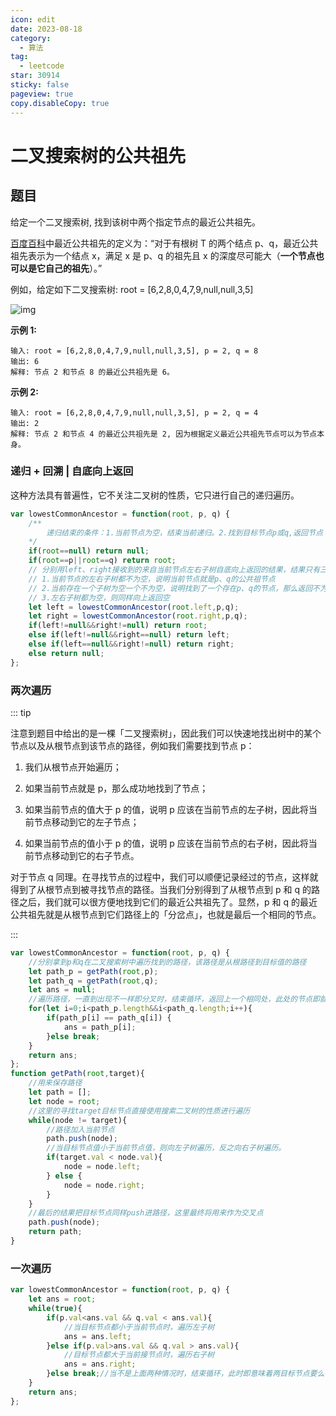```yaml
---
icon: edit
date: 2023-08-18
category:
  - 算法
tag:
  - leetcode
star: 30914
sticky: false
pageview: true
copy.disableCopy: true
---
```


# 二叉搜索树的公共祖先

## 题目

给定一个二叉搜索树, 找到该树中两个指定节点的最近公共祖先。

[百度百科](https://baike.baidu.com/item/最近公共祖先/8918834?fr=aladdin)中最近公共祖先的定义为：“对于有根树 T 的两个结点 p、q，最近公共祖先表示为一个结点 x，满足 x 是 p、q 的祖先且 x 的深度尽可能大（**一个节点也可以是它自己的祖先**）。”

例如，给定如下二叉搜索树: root = [6,2,8,0,4,7,9,null,null,3,5]

![img](https://assets.leetcode-cn.com/aliyun-lc-upload/uploads/2018/12/14/binarysearchtree_improved.png)

 

**示例 1:**

```
输入: root = [6,2,8,0,4,7,9,null,null,3,5], p = 2, q = 8
输出: 6 
解释: 节点 2 和节点 8 的最近公共祖先是 6。
```

**示例 2:**

```
输入: root = [6,2,8,0,4,7,9,null,null,3,5], p = 2, q = 4
输出: 2
解释: 节点 2 和节点 4 的最近公共祖先是 2, 因为根据定义最近公共祖先节点可以为节点本身。
```

### 递归 + 回溯 | 自底向上返回

这种方法具有普遍性，它不关注二叉树的性质，它只进行自己的递归遍历。

```js
var lowestCommonAncestor = function(root, p, q) {
    /**
    	递归结束的条件：1.当前节点为空，结束当前递归。2.找到目标节点p或q,返回节点
    */
    if(root==null) return null;
    if(root==p||root==q) return root;
    // 分别用left、right接收到的来自当前节点左右子树自底向上返回的结果，结果只有三种可能性：
    // 1.当前节点的左右子树都不为空，说明当前节点就是p、q的公共祖节点
    // 2.当前存在一个子树为空一个不为空，说明找到了一个存在p、q的节点，那么返回不为空的子树继续向上返回
    // 3.左右子树都为空，则同样向上返回空
    let left = lowestCommonAncestor(root.left,p,q);
    let right = lowestCommonAncestor(root.right,p,q);
    if(left!=null&&right!=null) return root;
    else if(left!=null&&right==null) return left;
    else if(left==null&&right!=null) return right;
    else return null;
};
```

### 两次遍历

::: tip

注意到题目中给出的是一棵「二叉搜索树」，因此我们可以快速地找出树中的某个节点以及从根节点到该节点的路径，例如我们需要找到节点 p：

1. 我们从根节点开始遍历；

2. 如果当前节点就是 p，那么成功地找到了节点；

3. 如果当前节点的值大于 p 的值，说明 p 应该在当前节点的左子树，因此将当前节点移动到它的左子节点；

4. 如果当前节点的值小于 p 的值，说明 p 应该在当前节点的右子树，因此将当前节点移动到它的右子节点。


对于节点 q 同理。在寻找节点的过程中，我们可以顺便记录经过的节点，这样就得到了从根节点到被寻找节点的路径。当我们分别得到了从根节点到 p 和 q 的路径之后，我们就可以很方便地找到它们的最近公共祖先了。显然，p 和 q 的最近公共祖先就是从根节点到它们路径上的「分岔点」，也就是最后一个相同的节点。

:::

```js
var lowestCommonAncestor = function(root, p, q) {
    //分别拿到p和q在二叉搜索树中遍历找到的路径，该路径是从根路径到目标值的路径
    let path_p = getPath(root,p);
    let path_q = getPath(root,q);
    let ans = null;
    //遍历路径，一直到出现不一样即分叉时，结束循环，返回上一个相同处，此处的节点即就是两个目标节点的最小公共祖先
    for(let i=0;i<path_p.length&&i<path_q.length;i++){
        if(path_p[i] == path_q[i]) {
            ans = path_p[i];
        }else break;
    }
    return ans;
};
function getPath(root,target){
    //用来保存路径
    let path = [];
    let node = root;
    //这里的寻找target目标节点直接使用搜索二叉树的性质进行遍历
    while(node != target){
        //路径加入当前节点
        path.push(node);
        //当目标节点值小于当前节点值，则向左子树遍历，反之向右子树遍历。
        if(target.val < node.val){
            node = node.left;
        } else {
            node = node.right;
        }
    }
    //最后的结果把目标节点同样push进路径，这里最终将用来作为交叉点
    path.push(node);
    return path;
}
```

### 一次遍历

```js
var lowestCommonAncestor = function(root, p, q) {
    let ans = root;
    while(true){
        if(p.val<ans.val && q.val < ans.val){
            //当目标节点都小于当前节点时，遍历左子树
            ans = ans.left;
        }else if(p.val>ans.val && q.val > ans.val){
            //目标节点都大于当前接节点时，遍历右子树
            ans = ans.right;
        }else break;//当不是上面两种情况时，结束循环，此时即意味着两目标节点要么在当前节点左右，要么是当前节点本身。
    }
    return ans;
};
```

